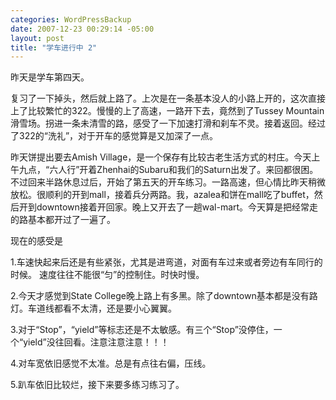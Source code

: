 ```yaml
--- 
categories: WordPressBackup
date: 2007-12-23 00:29:14 -05:00
layout: post
title: "学车进行中 2"
---
```

昨天是学车第四天。

复习了一下掉头，然后就上路了。上次是在一条基本没人的小路上开的，这次直接上了比较繁忙的322。慢慢的上了高速，一路开下去，竟然到了Tussey Mountain滑雪场。拐进一条未清雪的路，感受了一下加速打滑和刹车不灵。接着返回。经过了322的“洗礼”，对于开车的感觉算是又加深了一点。

昨天饼提出要去Amish Village，是一个保存有比较古老生活方式的村庄。今天上午九点，“六人行”开着Zhenhai的Subaru和我们的Saturn出发了。来回都很困。不过回来半路休息过后，开始了第五天的开车练习。一路高速，但心情比昨天稍微放松。很顺利的开到mall，接着兵分两路。我，azalea和饼在mall吃了buffet，然后开到downtown接着开回家。晚上又开去了一趟wal-mart。今天算是把经常走的路基本都开过了一遍了。

现在的感受是

1.车速快起来后还是有些紧张，尤其是进弯道，对面有车过来或者旁边有车同行的时候。 速度往往不能很“匀”的控制住。时快时慢。

2.今天才感觉到State College晚上路上有多黑。除了downtown基本都是没有路灯。车道线都看不太清，还是要小心翼翼。

3.对于“Stop”，“yield”等标志还是不太敏感。有三个“Stop”没停住，一个“yield”没往回看。注意注意注意！！！

4.对车宽依旧感觉不太准。总是有点往右偏，压线。

5.趴车依旧比较烂，接下来要多练习练习了。
